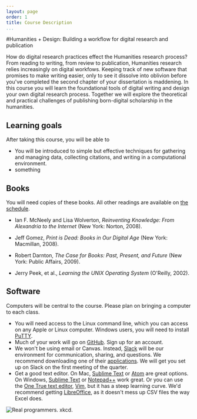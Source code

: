```yaml
---
layout: page
order: 1
title: Course Description
...
```


#Humanities + Design: Building a workflow for digital research and publication

How do digital research practices effect the Humanities research process? From reading to writing, from review to publication, Humanities research relies increasingly on digital workfows. Keeping track of new software that promises to make writing easier, only to see it dissolve into oblivion before you've completed the second chapter of your dissertation is maddening. In this course you will learn the foundational tools of digital writing and design your own digital research process. Together we will explore the theoretical and practical challenges of publishing born-digital scholarship in the humanities.

## Learning goals

After taking this course, you will be able to

-   You will be introduced to simple but effective techniques for gathering and managing data, collecting citations, and writing in a computational environment. 
-   something

## Books

You will need copies of these books. All other readings are available on [the schedule](schedule/).

-   Ian F. McNeely and Lisa Wolverton, *Reinventing Knowledge: From Alexandria to the Internet* (New York: Norton, 2008).

-   Jeff Gomez, *Print is Dead: Books in Our Digital Age* (New York: Macmillan, 2008).

-   Robert Darnton, *The Case for Books: Past, Present, and Future* (New York: Public Affairs, 2009).

-   Jerry Peek, et al., *Learning the UNIX Operating System* (O'Reilly, 2002).

## Software

Computers will be central to the course. Please plan on bringing a computer to each class.

-   You will need access to the Linux command line, which you can access on any Apple or Linux computer. Windows users, you will need to install [PuTTY](http://www.putty.org/).
-   Much of your work will go on [GitHub](http://github.com). Sign up for an account.
-   We won't be using email or Canvas. Instead, [Slack](http://slack.com/) will be our environment for communication, sharing, and questions. We recommend downloading one of their [applications](http://slack.com/downloads). We will get you set up on Slack on the first meeting of the quarter.
-   Get a good text editor. On Mac, [Sublime Text](http://www.sublimetext.com/) or [Atom](https://atom.io/) are great options. On Windows, [Sublime Text](http://www.sublimetext.com/) or [Notepad++](https://notepad-plus-plus.org/) work great. Or you can use the [One True text editor](http://www.sbf5.com/~cduan/technical/vi/), [Vim](http://www.vim.org/), but it has a steep learning curve. We'd recommend getting [LibreOffice](https://www.libreoffice.org/download/libreoffice-fresh/), as it doesn't mess up CSV files the way Excel does.

![Real programmers. xkcd.](https://imgs.xkcd.com/comics/real_programmers.png)
